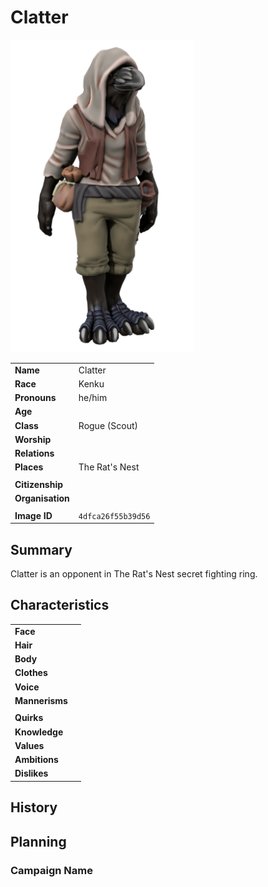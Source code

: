 # Clatter

<img src="https://raw.githubusercontent.com/jesskelsall/astarus-images/main/people/portraits/4dfca26f55b39d56.png" height="500" />

|||
| --- | --- |
| **Name** | Clatter | character.3
| **Race** | Kenku |
| **Pronouns** | he/him |
| **Age** | |
| **Class** | Rogue (Scout) |
| **Worship** | |
| **Relations** | |
| **Places** | The Rat's Nest |
|||
| **Citizenship** | |
| **Organisation** | |
|||
| **Image ID** | `4dfca26f55b39d56` |

## Summary

Clatter is an opponent in The Rat's Nest secret fighting ring.

## Characteristics

| | |
| --- | --- |
| **Face** | | characteristics.2
| **Hair** | |
| **Body** | |
| **Clothes** | |
| **Voice** | |
| **Mannerisms** | |
| | |
| **Quirks** | |
| **Knowledge** | |
| **Values** | |
| **Ambitions** | |
| **Dislikes** | |

## History

## Planning

### Campaign Name
